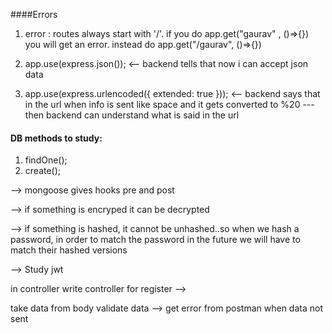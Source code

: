 ####Errors

1. error : routes always start with '/'. if you do app.get("gaurav" , ()=>{}) you
   will get an error. instead do app.get("/gaurav", ()=>{})

2. app.use(express.json()); <-- backend tells that now i can accept json data

3. app.use(express.urlencoded({ extended: true })); <-- backend says that in the url when info is sent like space
   and it gets converted to %20 ---then backend can understand what is said in the url

#### DB methods to study:

1. findOne();
2. create();

--> mongoose gives hooks pre and post

--> if something is encryped it can be decrypted

--> if something is hashed, it cannot be unhashed..so when we hash a password, in order to match the password in the
future we will have to match their hashed versions

--> Study jwt

in controller write controller for register -->

take data from body
validate data --> get error from postman when data not sent
